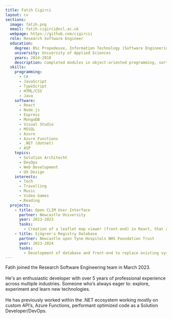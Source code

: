 ```yaml
---
title: Fatih Cigirci
layout: cv
sections:
  image: fatih.png
  email: fatih.cigirci@ncl.ac.uk
  webpage: https://github.com/cigircii
  role: Research Software Engineer
  education:
    degree: BSc Propedeuse, Information Technology (Software Engineering)
    university: University of Applied Sciences
    years: 2014-2018
    description: Completed modules in object-oriented programming, sorting and searching algorithms, datastructures, databases, basic networking and web technologies.
  skills:
    programming:
      - C#
      - JavaScript
      - TypeScript
      - HTML/CSS
      - Java
    software:
      - React
      - Node.js
      - Express
      - MongoDB
      - Visual Studio
      - MSSQL
      - Azure
      - Azure Functions
      - .NET (dotnet)
      - ASP
    topics:
      - Solution Architecht
      - DevOps
      - Web Development
      - UX Design
    interests:
      - Tech
      - Travelling
      - Music
      - Video Games
      - Reading
  projects:
    - title: Open CLIM User Interface
      partner: Newcastle University 
      year: 2023-2023
      tasks:
        - Creation of a leaflet map viewer (front-end) in React, that allows users to sort, filter and view geospatial data on a map.
    - title: Sjögren's Registry Database
      partner: Newcastle upon Tyne Hospitals NHS Foundation Trust
      year: 2023-2024
      tasks:
        - Development of database and front-end to replace existing system.
---
```


Fatih joined the Research Software Engineering team in March 2023.
<br/><br/>
He's an enthusiastic developer with over 5 years of professional experience across multiple industries. Someone who’s always eager to: explore, experiment and learn new technologies.
<br/><br/>
He has previously worked within the .NET ecosystem working mostly on custom API’s, Azure Functions, performant optimized code as a Solution Developer/DevOps.